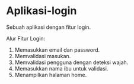 # Aplikasi-login
Sebuah aplikasi dengan fitur login.

Alur Fitur Login:
1. Memasukkan email dan password.    
2. Memvalidasi masukan.  
3. Memvalidasi pengguna dengan deteksi wajah.  
4. Memasukkan nama ibu untuk validasi.  
5. Menampilkan halaman home.
